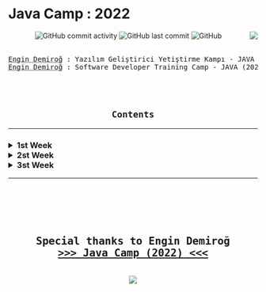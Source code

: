 <h1> Java Camp : 2022 </h1>
<div align="center" width="100%">

<img alt="GitHub commit activity" src="https://img.shields.io/github/commit-activity/w/oncado86/JavaCamp_2022?label=Commit%20Activity&style=plastic">
<img alt="GitHub last commit" src="https://img.shields.io/github/last-commit/oncado86/JavaCamp_2022?label=Last%20Commit&style=plastic">
<img alt="GitHub" src="https://img.shields.io/github/license/oncado86/JavaCamp_2022?label=License&style=plastic">
<img align="right" src="https://visitor-badge.laobi.icu/badge?page_id=oncado86.JavaCamp_2022&right_color=lightgrey&format=true&left_text=My%20Page%20Visitors">
<br>
<br>
<pre>
<abbr title="Eğitmen">Engin Demiroğ</abbr> : Yazılım Geliştirici Yetiştirme Kampı - JAVA (2022)
<abbr title="Instructor">Engin Demiroğ</abbr> : Software Developer Training Camp - JAVA (2022)
</pre>
<br>
<br>
<h2><code>Contents</code></h2>
<hr>
<h3>
<div align="left">
<!--Week1-->
    <details>
    <summary> 1st Week</summary>
    <ul>
        <li>
            <details>
            <summary> Education</summary>
                <ul>
                    <li>
                        <a href="https://github.com/oncado86/JavaCamp_2022/tree/JavaCamp2022/Day1/Education/Intro" target="_blank">Intro</a>
                    </li>
                </ul>
            </details>
        </li>
        <li>
            <details>
            <summary> Homeworks</summary>
                <ul>
                    <li>
                        <a href="https://github.com/oncado86/JavaCamp_2022/tree/JavaCamp2022/Day1/Homeworks/h01_HelloWorld" target="_blank">Hello World!</a>
                    </li>
                    <li>
                        <a href="https://github.com/oncado86/JavaCamp_2022/tree/JavaCamp2022/Day1/Homeworks/h02_Variables" target="_blank">Variables</a>
                    </li>
                    <li>
                        <a href="https://github.com/oncado86/JavaCamp_2022/tree/JavaCamp2022/Day1/Homeworks/h03_DataTypes" target="_blank">Data Types</a>
                    </li>
                    <li>
                        <a href="https://github.com/oncado86/JavaCamp_2022/tree/JavaCamp2022/Day1/Homeworks/h04_Conditionals" target="_blank">Conditionals</a>
                    </li>
                <ul>
                    <li>
                        <a href="https://github.com/oncado86/JavaCamp_2022/tree/JavaCamp2022/Day1/Homeworks/h05_RecapDemo1" target="_blank">Recap Demo 1</a>
                    </li>
                </ul>
                    <li>
                        <a href="https://github.com/oncado86/JavaCamp_2022/tree/JavaCamp2022/Day1/Homeworks/h06_SwitchDemo" target="_blank">Switch Demo</a>
                    </li>
                    <li>
                        <a href="https://github.com/oncado86/JavaCamp_2022/tree/JavaCamp2022/Day1/Homeworks/h07_LoopDemo" target="_blank">Loop Demo</a>
                    </li>
                    <li>
                        <a href="https://github.com/oncado86/JavaCamp_2022/tree/JavaCamp2022/Day1/Homeworks/h08_ArraysDemo" target="_blank">Arrays Demo</a>
                    </li>
                <ul>
                    <li>
                        <a href="https://github.com/oncado86/JavaCamp_2022/tree/JavaCamp2022/Day1/Homeworks/h09_RecapDemo2" target="_blank">Recap Demo 2</a>
                    </li>
                </ul>
                    <li>
                        <a href="https://github.com/oncado86/JavaCamp_2022/tree/JavaCamp2022/Day1/Homeworks/h10_MultiDimensionalArrayDemo" target="_blank">Multi Dimensional Array Demo</a>
                    </li>
                    <li>
                        <a href="https://github.com/oncado86/JavaCamp_2022/tree/JavaCamp2022/Day1/Homeworks/h11_StringsDemo" target="_blank">Strings Demo</a>
                    </li>
                    <li>
                        <a href="https://github.com/oncado86/JavaCamp_2022/tree/JavaCamp2022/Day1/Homeworks/h12_StringsDemo2" target="_blank">Strings Demo 2</a>
                    </li>
                    <li>
                        Mini-Projects:
                    </li>
                        <ul>
                            <li>
                                <a href="https://github.com/oncado86/JavaCamp_2022/tree/JavaCamp2022/Day1/Homeworks/h13_MiniProjeAsalSayi" target="_blank">Prime Number</a>
                            </li>
                        <li>
                            <a href="https://github.com/oncado86/JavaCamp_2022/tree/JavaCamp2022/Day1/Homeworks/h14_MiniProjeSesliHarf" target="_blank">Vowel</a>
                        </li>
                        <li>
                            <a href="https://github.com/oncado86/JavaCamp_2022/tree/JavaCamp2022/Day1/Homeworks/h15_MiniProjeMukemmelSayi" target="_blank">Perfect Number</a>
                        </li>
                        <li>
                            <a href="https://github.com/oncado86/JavaCamp_2022/tree/JavaCamp2022/Day1/Homeworks/h16_miniProjeArkadasSayilar" target="_blank">Friend Numbers</a>
                        </li>
                        <li>
                            <a href="https://github.com/oncado86/JavaCamp_2022/tree/JavaCamp2022/Day1/Homeworks/h17_MiniProjeSayiBulma" target="_blank">Is the number on the list?</a>
                        </li>
                    </ul>
                </ul>
            </details>
        </li>
    </ul>
    </details>
    <!--Week2-->
    <details>
    <summary> 2st Week</summary>
    <ul>
        <li>
            <details>
            <summary> Education</summary>
                <ul>
                    <li>
                        <a href="https://github.com/oncado86/JavaCamp_2022/tree/JavaCamp2022/Day2/Education/OOP_1" target="_blank">OOP : Object-Oriented Programming</a>
                    </li>
                </ul>
            </details>
        </li>
        <li>
            <details>
            <summary> Homeworks</summary>
                <ul>
                    <li>
                        <a href ="https://github.com/oncado86/JavaCamp_2022/tree/JavaCamp2022/Day2/Homeworks/h01_Methods" target="_blank">Methods</a>
                    </li>
                    <li>
                        <a href ="https://github.com/oncado86/JavaCamp_2022/tree/JavaCamp2022/Day2/Homeworks/h02_Methods2" target="_blank">Methods 2</a>
                    </li>
                    <li>
                        <a href ="https://github.com/oncado86/JavaCamp_2022/tree/JavaCamp2022/Day2/Homeworks/h03_VariableArguments" target="_blank">Variable Arguments</a>
                    </li>
                    <li>
                        <a href ="https://github.com/oncado86/JavaCamp_2022/tree/JavaCamp2022/Day2/Homeworks/h04_Classes" target="_blank">Classes</a>
                    </li>
                    <ul>
                        <li>
                            <a href ="https://github.com/oncado86/JavaCamp_2022/tree/JavaCamp2022/Day2/Homeworks/h05_RecapDemo_Classes" target="_blank">Recap Demo</a>
                        </li>
                    </ul>
                    <li>
                        <a href ="https://github.com/oncado86/JavaCamp_2022/tree/JavaCamp2022/Day2/Homeworks/h06_ClassesWithAttributes_GetterSetter_Constructor" target="_blank">Classes With Attributes & Getter-Setter & Constructor</a>
                    </li>
                    <li>
                        <a href ="https://github.com/oncado86/JavaCamp_2022/tree/JavaCamp2022/Day2/Homeworks/h07_MethodOverloading" target="_blank">Method Overloading</a>
                    </li>
                    <li>
                        <a href ="https://github.com/oncado86/JavaCamp_2022/tree/JavaCamp2022/Day2/Homeworks/h08_Inheritance" target="_blank">Inheritance</a>
                    </li>
                    <li>
                        <a href ="https://github.com/oncado86/JavaCamp_2022/tree/JavaCamp2022/Day2/Homeworks/h09_InheritanceDemo" target="_blank">Inheritance Demo</a>
                    </li>
                </ul>
            </details>
        </li>
    </ul>
    </details>
    <!--Week3-->
    <details>
    <summary> 3st Week</summary>
    <ul>
        <li>
            <details>
            <summary> Education</summary>
                <ul>
                    <li>
                        <a href ="https://github.com/oncado86/JavaCamp_2022/tree/JavaCamp2022/Day3/Education/oopWithNLayeredApp" target="_blank">OOP With N Layered App</a>
                    </li>
                </ul>
            </details>
        </li>
        <li>
            <details>
                <summary> Homeworks</summary>
                <ul>
                    <li>
                        <details>
                        <summary> 1st Homework</summary>
                            <ul>
                                <li>
                                    <a href="https://github.com/oncado86/JavaCamp_2022/tree/JavaCamp2022/Day3/Homeworks/h01_OOP" target="_blank">OOP Demo</a>
                                </li>
                            </ul>
                        </details>
                    </li>
                    <li>
                        <details>
                        <summary> 2st Homework</summary>
                            <ul>
                                <li>
                                    <a href="https://github.com/oncado86/JavaCamp_2022/tree/JavaCamp2022/Day3/Homeworks/h02_polymorphismDemo" target="_blank">Polymorphism Demo</a>
                                </li>
                                <li>
                                    <a href="https://github.com/oncado86/JavaCamp_2022/tree/JavaCamp2022/Day3/Homeworks/h03_overriding" target="_blank">Overriding</a>
                                </li>
                                <li>
                                    <a href="https://github.com/oncado86/JavaCamp_2022/tree/JavaCamp2022/Day3/Homeworks/h04_abstractClasses" target="_blank">Abstract Classes</a>
                                </li>
                                <li>
                                    <a href="https://github.com/oncado86/JavaCamp_2022/tree/JavaCamp2022/Day3/Homeworks/h05_abstractDemo" target="_blank">Abstract Demo</a>
                                </li>
                                <li>
                                    <a href="https://github.com/oncado86/JavaCamp_2022/tree/JavaCamp2022/Day3/Homeworks/h06_interfaces_polymorphism" target="_blank">Interfaces & Polymorphism</a>
                                </li>
                                <li>
                                    <a href="https://github.com/oncado86/JavaCamp_2022/tree/JavaCamp2022/Day3/Homeworks/h07_interfaceDemo" target="_blank">Interfaces Demo</a>
                                </li>
                                <li>
                                    <a href="https://github.com/oncado86/JavaCamp_2022/tree/JavaCamp2022/Day3/Homeworks/h08_staticDemo" target="_blank">Static Demo</a>
                                </li>
                            </ul>
                        </details>
                    </li>
                </ul>
            </details>
        </li>
    </ul>
    </details>
</div>
</h3>
<hr>
<br>
<br>
<pre>
<h2>
Special thanks to Engin Demiroğ
<b><a href="https://www.youtube.com/watch?v=-XfPd-cQRuo&list=PLqG356ExoxZUGztzAxqIWkkTq8JVa-o3X" target="_blank">>>> Java Camp (2022) <<<</a></b>
</h2>
<img src="https://user-images.githubusercontent.com/77399565/194779564-3374fa9a-aeb9-4fe8-bee0-fddf0b287158.png" class="rounded"/>
</pre>
</div>